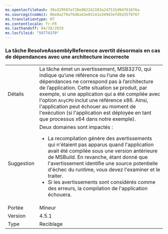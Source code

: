 ```yaml
---
ms.openlocfilehash: 39a329597ef28e002242103a247515d94761676a
ms.sourcegitcommit: 0be8a279af6d8a43e03141e349d3efd5d35f8767
ms.translationtype: HT
ms.contentlocale: fr-FR
ms.lasthandoff: 04/18/2019
ms.locfileid: "59774370"
---
```

### <a name="resolveassemblyreference-task-now-warns-of-dependencies-with-the-wrong-architecture"></a>La tâche ResolveAssemblyReference avertit désormais en cas de dépendances avec une architecture incorrecte

|   |   |
|---|---|
|Détails|La tâche émet un avertissement, MSB3270, qui indique qu’une référence ou l’une de ses dépendances ne correspond pas à l’architecture de l’application. Cette situation se produit, par exemple, si une application qui a été compilée avec l'option <code>AnyCPU</code> inclut une référence x86. Ainsi, l'application peut échouer au moment de l'exécution (si l'application est déployée en tant que processus x64 dans notre exemple).|
|Suggestion|Deux domaines sont impactés :<ul><li>La recompilation génère des avertissements qui n'étaient pas apparus quand l'application avait été compilée sous une version antérieure de MSBuild. En revanche, étant donné que l'avertissement identifie une source potentielle d'échec du runtime, vous devez l'examiner et le traiter.</li><li>Si les avertissements sont considérés comme des erreurs, la compilation de l'application échouera.</li></ul>|
|Portée|Mineur|
|Version|4.5.1|
|Type|Reciblage|
